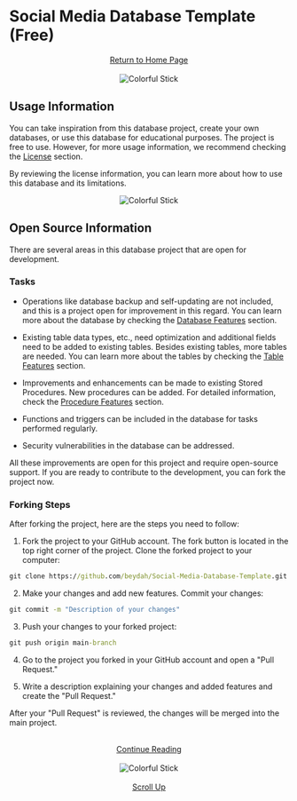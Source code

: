 # Social Media Database Template (Free)

<div style="text-align: center;">
  <a href="https://github.com/beydah/Social-Media-Database-Template">
    Return to Home Page
  </a>
</div>

</br>

<div style="text-align:center;">
    <img src="https://i.imgur.com/waxVImv.png" alt="Colorful Stick">
</div>

## Usage Information

You can take inspiration from this database project, create your own databases, or use this database for educational purposes. The project is free to use. However, for more usage information, we recommend checking the [License](https://github.com/beydah/Social-Media-Database-Template/blob/main/LICENSE) section.

By reviewing the license information, you can learn more about how to use this database and its limitations.

<div style="text-align:center;">
    <img src="https://i.imgur.com/waxVImv.png" alt="Colorful Stick">
</div>

## Open Source Information

There are several areas in this database project that are open for development.

### Tasks

- Operations like database backup and self-updating are not included, and this is a project open for improvement in this regard. You can learn more about the database by checking the [Database Features](https://github.com/beydah/Social-Media-Database-Template/blob/main/DOCUMENTS/FEATURES.md#database-features) section.

- Existing table data types, etc., need optimization and additional fields need to be added to existing tables. Besides existing tables, more tables are needed. You can learn more about the tables by checking the [Table Features](https://github.com/beydah/Social-Media-Database-Template/blob/main/DOCUMENTS/FEATURES.md#table-features) section.

- Improvements and enhancements can be made to existing Stored Procedures. New procedures can be added. For detailed information, check the [Procedure Features](https://github.com/beydah/Social-Media-Database-Template/blob/main/DOCUMENTS/FEATURES.md#procedure-features) section.

- Functions and triggers can be included in the database for tasks performed regularly.

- Security vulnerabilities in the database can be addressed.

All these improvements are open for this project and require open-source support. If you are ready to contribute to the development, you can fork the project now.

### Forking Steps

After forking the project, here are the steps you need to follow:

1. Fork the project to your GitHub account. The fork button is located in the top right corner of the project. Clone the forked project to your computer:

```cmd
git clone https://github.com/beydah/Social-Media-Database-Template.git
```

2. Make your changes and add new features. Commit your changes:

```cmd
git commit -m "Description of your changes"
```

3. Push your changes to your forked project:

```cmd
git push origin main-branch
```

4. Go to the project you forked in your GitHub account and open a "Pull Request."

5. Write a description explaining your changes and added features and create the "Pull Request."

After your "Pull Request" is reviewed, the changes will be merged into the main project.

</br>

<div style="text-align: center;">
  <a href="https://github.com/beydah/Social-Media-Database-Template/blob/main/DOCUMENTS/USAGE.md">
    Continue Reading
  </a>
</div>

</br>

<div style="text-align:center;">
    <img src="https://i.imgur.com/waxVImv.png" alt="Colorful Stick">
</div>

</br>

<div style="text-align: center;">
  <a href="#social-media-database-template-free">
    Scroll Up
  </a>
</div>
